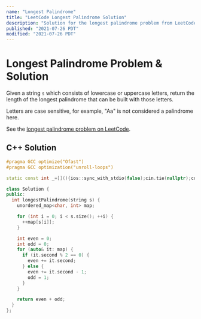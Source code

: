 ```yaml
---
name: "Longest Palindrome"
title: "LeetCode Longest Palindrome Solution"
description: "Solution for the longest palindrome problem from LeetCode."
published: "2021-07-26 PDT"
modified: "2021-07-26 PDT"
---
```


# Longest Palindrome Problem & Solution

Given a string `s` which consists of lowercase or uppercase letters, return the length of the longest palindrome that can be built with those letters.

Letters are case sensitive, for example, "Aa" is not considered a palindrome here.

See the [longest palindrome problem on LeetCode](https://leetcode.com/problems/longest-palindrome).

## C++ Solution

```cpp
#pragma GCC optimize("Ofast")
#pragma GCC optimization("unroll-loops")

static const int _=[](){ios::sync_with_stdio(false);cin.tie(nullptr);cout.tie(nullptr);return 0;}();

class Solution {
public:
  int longestPalindrome(string s) {
    unordered_map<char, int> map;

    for (int i = 0; i < s.size(); ++i) {
      ++map[s[i]];
    }

    int even = 0;
    int odd = 0;
    for (auto& it: map) {
      if (it.second % 2 == 0) {
        even += it.second;
      } else {
        even += it.second - 1;
        odd = 1;
      }
    }

    return even + odd;
  }
};
```
